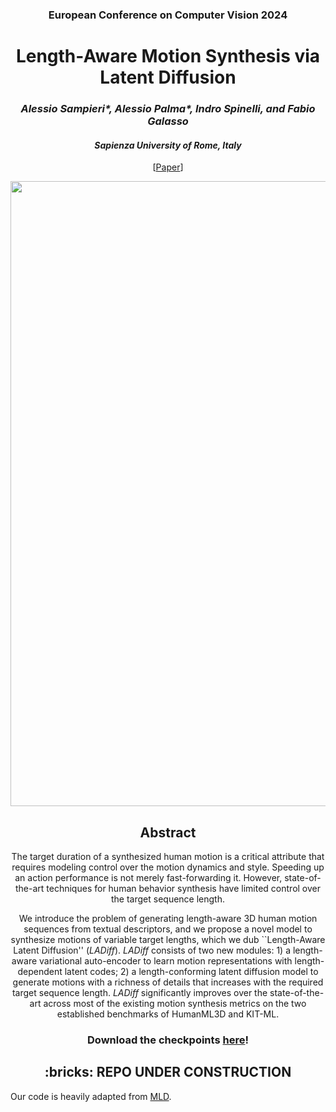 <div align="center">
<h3>European Conference on Computer Vision 2024</h3>
<h1>Length-Aware Motion Synthesis via Latent Diffusion</h1>
<h3> <i>Alessio Sampieri*, Alessio Palma*, Indro Spinelli, and Fabio Galasso</i></h3>
 <h4> <i>Sapienza University of Rome, Italy</i></h4>
 
 [[Paper](https://arxiv.org/abs/2407.11532)]
 
<image src="https://github.com/AlessioSam/LADiff/blob/main/images/teaser-1.png" width="1000">
       
</div>



<h2 align="center">Abstract</h2> 
<div align="center"> 
<p>
The target duration of a synthesized human motion is a critical attribute that requires modeling control over the motion dynamics and style. Speeding up an action performance is not merely fast-forwarding it. However, state-of-the-art techniques for human behavior synthesis have limited control over the target sequence length.
  
We introduce the problem of generating length-aware 3D human motion sequences from textual descriptors, and we propose a novel model to synthesize motions of variable target lengths, which we dub ``Length-Aware Latent Diffusion'' (_LADiff_). _LADiff_ consists of two new modules: 1) a length-aware variational auto-encoder to learn motion representations with length-dependent latent codes; 2) a length-conforming latent diffusion model to generate motions with a richness of details that increases with the required target sequence length. _LADiff_ significantly improves over the state-of-the-art across most of the existing motion synthesis metrics on the two established benchmarks of HumanML3D and KIT-ML.
</p>
</div>


<h3 align="center"> 
<b>Download the checkpoints <a href="https://drive.google.com/drive/folders/1BFSzG3MdabhTydd27HvLleNh1n-fmsvH?usp=sharing">here</a>!</b>
</h3>

<h2 align="center">:bricks: REPO UNDER CONSTRUCTION</h2> 


Our code is heavily adapted from [MLD](https://github.com/ChenFengYe/motion-latent-diffusion). 

